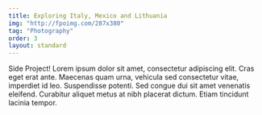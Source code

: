 ```yaml
---
title: Exploring Italy, Mexico and Lithuania
img: "http://fpoimg.com/287x380"
tag: "Photography"
order: 3
layout: standard
---
```


Side Project! Lorem ipsum dolor sit amet, consectetur adipiscing elit. Cras eget erat ante. Maecenas quam urna, vehicula sed consectetur vitae, imperdiet id leo. Suspendisse potenti. Sed congue dui sit amet venenatis eleifend. Curabitur aliquet metus at nibh placerat dictum. Etiam tincidunt lacinia tempor.
